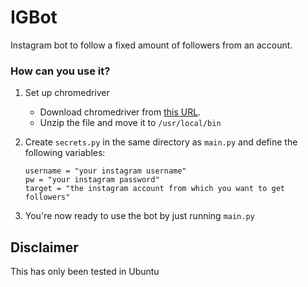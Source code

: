 # IGBot
Instagram bot to follow a fixed amount of followers from an account.


### How can you use it?
1. Set up chromedriver
   - Download chromedriver from [this URL](https://chromedriver.chromium.org/).
   - Unzip the file and move it to `/usr/local/bin`
2. Create `secrets.py` in the same directory as `main.py` and define the following variables:

   ```
   username = "your instagram username"
   pw = "your instagram password"
   target = "the instagram account from which you want to get followers"
   ```
3. You're now ready to use the bot by just running `main.py`

## Disclaimer
This has only been tested in Ubuntu
